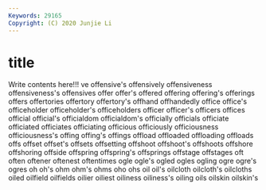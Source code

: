 ```yaml
---
Keywords: 29165
Copyright: (C) 2020 Junjie Li
---
```


# title

Write contents here!!!
ve 
offensive's 
offensively 
offensiveness 
offensiveness's 
offensives 
offer 
offer's 
offered 
offering
offering's 
offerings 
offers 
offertories 
offertory 
offertory's 
offhand 
offhandedly 
office 
office's
officeholder 
officeholder's 
officeholders 
officer 
officer's 
officers 
offices 
official 
official's 
officialdom
officialdom's 
officially 
officials 
officiate 
officiated 
officiates 
officiating 
officious 
officiously 
officiousness
officiousness's 
offing 
offing's 
offings 
offload 
offloaded 
offloading 
offloads 
offs 
offset
offset's 
offsets 
offsetting 
offshoot 
offshoot's 
offshoots 
offshore 
offshoring 
offside 
offspring
offspring's 
offsprings 
offstage 
offstages 
oft 
often 
oftener 
oftenest 
oftentimes 
ogle
ogle's 
ogled 
ogles 
ogling 
ogre 
ogre's 
ogres 
oh 
oh's 
ohm
ohm's 
ohms 
oho 
ohs 
oil 
oil's 
oilcloth 
oilcloth's 
oilcloths 
oiled
oilfield 
oilfields 
oilier 
oiliest 
oiliness 
oiliness's 
oiling 
oils 
oilskin 
oilskin's
